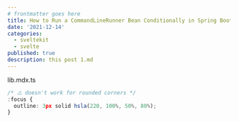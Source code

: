 ```yaml
---
# frontmatter goes here
title: How to Run a CommandLineRunner Bean Conditionally in Spring Boot
date: '2021-12-14'
categories:
  - sveltekit
  - svelte
published: true
description: this post 1.md
---
```



lib.mdx.ts
```css:lib/mdx.ts
/* ⚠️ doesn't work for rounded corners */
:focus {
  outline: 3px solid hsla(220, 100%, 50%, 80%);
}
```
